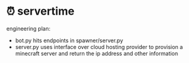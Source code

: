 # ⏰ servertime

engineering plan:

* bot.py hits endpoints in spawner/server.py
* server.py uses interface over cloud hosting provider to provision a minecraft server and return the ip address and other information
